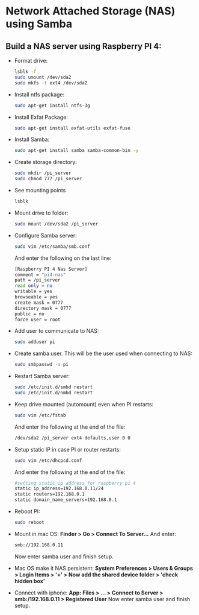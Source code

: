 # Network Attached Storage (NAS) using Samba

## Build a NAS server using Raspberry PI 4:

* Format drive:
  ```bash
  lsblk -f
  sudo umount /dev/sda2
  sudo mkfs -t ext4 /dev/sda2
  ```

* Install ntfs package:
  ```bash
  sudo apt-get install ntfs-3g
  ```

* Install Exfat Package:
  ```bash
  sudo apt-get install exfat-utils exfat-fuse
  ```

* Install Samba:
  ```bash
  sudo apt-get install samba samba-common-bin -y
  ```

* Create storage directory:
  ```bash
  sudo mkdir /pi_server
  sudo chmod 777 /pi_server
  ```

* See mounting points
  ```bash
  lsblk
  ```

* Mount drive to folder:
  ```bash
  sudo mount /dev/sda2 /pi_server
  ```

* Configure Samba server:
  ```bash
  sudo vim /etc/samba/smb.conf
  ```
  And enter the following on the last line:
  ```bash
  [Raspberry PI 4 Nas Server]
  comment = "pi4-nas"
  path = /pi_server
  read only = no
  writable = yes
  browseable = yes
  create mask = 0777
  directory mask = 0777
  public = no
  force user = root
  ```

* Add user to communicate to NAS:
  ```bash
  sudo adduser pi
  ```

* Create samba user. This will be the user used when connecting to NAS:
  ```bash
  sudo smbpasswd -a pi
  ```

* Restart Samba server:
  ```bash
  sudo /etc/init.d/smbd restart
  sudo /etc/init.d/nmbd restart
  ```

* Keep drive mounted (automount) even when PI restarts:
  ```bash
  sudo vim /etc/fstab
  ```
  And enter the following at the end of the file:
  ```bash
  /dev/sda2 /pi_server ext4 defaults,user 0 0
  ```

* Setup static IP in case PI or router restarts:
  ```bash
  sudo vim /etc/dhcpcd.conf
  ```
  And enter the following at the end of the file:
  ```bash
  #setting static ip address for raspberry pi 4
  static ip_address=192.168.0.11/24
  static routers=192.168.0.1
  static domain_name_servers=192.168.0.1
  ```

* Reboot PI:

  ```bash
  sudo reboot
  ```

* Mount in mac OS:
  **Finder > Go > Connect To Server...**
  And enter:

  ```bash
  smb://192.168.0.11
  ```
  
   Now enter samba user and finish setup.

* Mac OS make it NAS persistent:
  **System Preferences > Users & Groups > Login Items > '+' > Now add the shared device folder > 'check hidden box'**



* Connect with iphone:
  **App: Files > ... > Connect to Server > smb:/192.168.0.11 > Registered User**
  Now enter samba user and finish setup.


